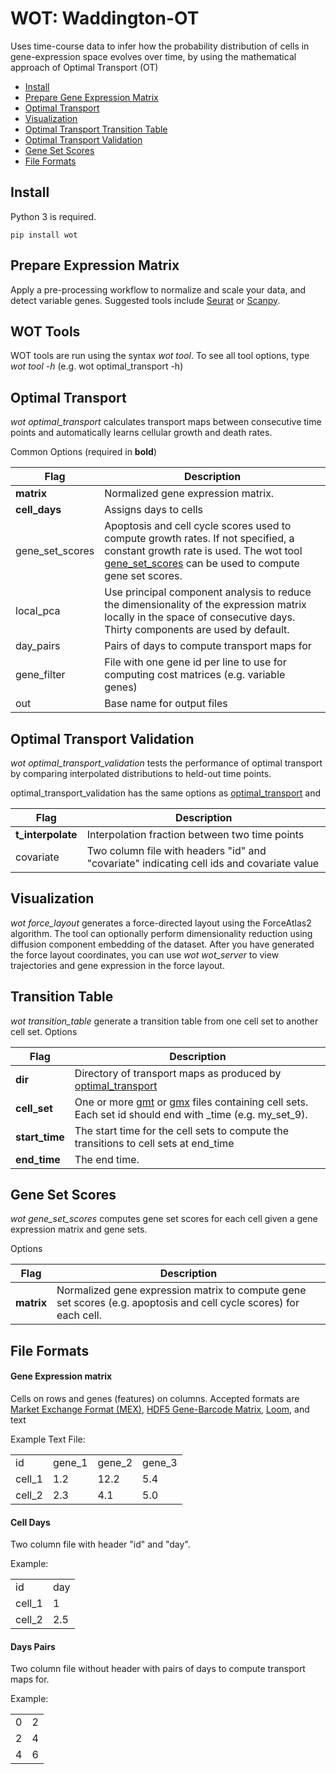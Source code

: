 # WOT: Waddington-OT

Uses time-course data to infer how the probability distribution of cells in gene-expression space evolves over time,
by using the mathematical approach of Optimal Transport (OT)

* [Install](#install)
* [Prepare Gene Expression Matrix](#prepare-expression-matrix)
* [Optimal Transport](#optimal_transport)
* [Visualization](#visualization)
* [Optimal Transport Transition Table](#optimal_transport_transition_table)
* [Optimal Transport Validation](#optimal_transport_validation)
* [Gene Set Scores](#gene_set_score)
* [File Formats](#file_formats)



## <a name="install"></a> Install
Python 3 is required.

```
pip install wot
```

## <a name="prepare-expression-matrix"></a> Prepare Expression Matrix
Apply a pre-processing workflow to normalize and scale your data, and detect variable genes.
Suggested tools include [Seurat](https://satijalab.org/seurat/) or [Scanpy](http://scanpy.readthedocs.io/en/latest/).

    
## WOT Tools
WOT tools are run using the syntax *wot tool*. To see all tool options, type *wot tool -h* (e.g. wot optimal_transport -h)


## <a name="optimal_transport"></a> Optimal Transport
*wot optimal_transport* calculates transport maps between consecutive time points and automatically learns cellular growth and death rates.

Common Options (required in **bold**)

Flag | Description
--- | --- |
**matrix** | Normalized gene expression matrix.
**cell_days** | Assigns days to cells
gene_set_scores | Apoptosis and cell cycle scores used to compute growth rates. If not specified, a constant growth rate is used. The wot tool [gene_set_scores](#gene_set_scores) can be used to compute gene set scores.
local_pca | Use principal component analysis to reduce the dimensionality of the expression matrix locally in the space of consecutive days. Thirty components are used by default.
day_pairs | Pairs of days to compute transport maps for
gene_filter | File with one gene id per line to use for computing cost matrices (e.g. variable genes)
out | Base name for output files 


## <a name="validation">Optimal Transport Validation</a>
*wot optimal_transport_validation* tests the performance of optimal transport by comparing interpolated distributions to held-out time points.

optimal_transport_validation has the same options as [optimal_transport](#optimal_transport) and

Flag | Description
--- | --- |
**t_interpolate** | Interpolation fraction between two time points
covariate | Two column file with headers "id" and "covariate" indicating cell ids and covariate value



## <a name="visualization">Visualization</a>
*wot force_layout* generates a force-directed layout using the ForceAtlas2 algorithm. The tool can optionally perform dimensionality reduction using diffusion component embedding of the dataset. 
After you have generated the force layout coordinates, you can use *wot wot_server* to view trajectories and gene expression in the force layout.


## <a name="optimal_transport_transition_table">Transition Table</a>
*wot transition_table* generate a transition table from one cell set to another cell set.
Options

Flag | Description
--- | --- |
**dir** |Directory of transport maps as produced by [optimal_transport](#optimal_transport)
**cell_set** | One or more [gmt](https://software.broadinstitute.org/cancer/software/gsea/wiki/index.php/Data_formats#GMT:_Gene_Matrix_Transposed_file_format_.28.2A.gmt.29) or [gmx](https://software.broadinstitute.org/cancer/software/gsea/wiki/index.php/Data_formats#GMX:_Gene_MatriX_file_format_.28.2A.gmx.29) files containing cell sets. Each set id should end with _time (e.g. my_set_9).
**start_time** | The start time for the cell sets to compute the transitions to cell sets at end_time
**end_time** | The end time. 

    
## <a name="gene_set_scores">Gene Set Scores</a>
*wot gene_set_scores* computes gene set scores for each cell given a gene expression matrix and gene sets.

Options

Flag | Description
--- | --- |
**matrix** | Normalized gene expression matrix to compute gene set scores (e.g. apoptosis and cell cycle scores) for each cell.

## <a name="file_formats"></a> File Formats

#### <a name="matrix">Gene Expression matrix</a> 
Cells on rows and genes (features) on columns. Accepted formats are [Market Exchange Format (MEX)](https://support.10xgenomics.com/single-cell-gene-expression/software/pipelines/latest/output/matrices), [HDF5 Gene-Barcode Matrix](https://support.10xgenomics.com/single-cell-gene-expression/software/pipelines/latest/advanced/h5_matrices), [Loom](http://linnarssonlab.org/loompy/format/index.html), and text
    
Example Text File:
    
<table>
<tr><td>id</td><td>gene_1</td><td>gene_2</td><td>gene_3</td></tr>
<tr><td>cell_1</td><td>1.2</td><td>12.2</td><td>5.4</td></tr>
<tr><td>cell_2</td><td>2.3</td><td>4.1</td><td>5.0</td></tr>
</table>
   
       

#### <a name="cell_days">Cell Days</a>
Two column file with header "id" and "day".

Example:

<table>
<tr><td>id</td><td>day</td></tr>
<tr><td>cell_1</td><td>1</td></tr>
<tr><td>cell_2</td><td>2.5</td></tr>
</table>
  
#### <a name="day_pairs">Days Pairs</a> 
Two column file without header with pairs of days to compute transport maps for.

Example:

<table>
<tr><td>0</td><td>2</td></tr>
<tr><td>2</td><td>4</td></tr>
<tr><td>4</td><td>6</td></tr>
</table>
